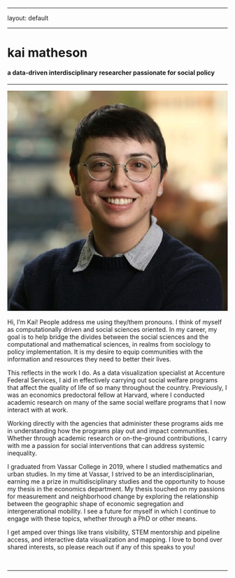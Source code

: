 ﻿---

layout: default

---


<div class="header-bar">

  <h1>kai matheson</h1>

  <h4>a data-driven interdisciplinary researcher passionate for social policy</h4>

  <hr>

</div>



<img class="col one right" src="/img/prof_pic.jpg">




Hi, I’m Kai! People address me using they/them pronouns. I think of myself as computationally driven and social sciences oriented. In my career, my goal is to help bridge the divides between the social sciences and the computational and mathematical sciences, in realms from sociology to policy implementation. It is my desire to equip communities with the information and resources they need to better their lives.

This reflects in the work I do. As a data visualization specialist at Accenture Federal Services, I aid in effectively carrying out social welfare programs that affect the quality of life of so many throughout the country. Previously, I was an economics predoctoral fellow at Harvard, where I conducted academic research on many of the same social welfare programs that I now interact with at work. 

Working directly with the agencies that administer these programs aids me in understanding how the programs play out and impact communities. Whether through academic research or on-the-ground contributions, I carry with me a passion for social interventions that can address systemic inequality. 

I graduated from Vassar College in 2019, where I studied mathematics and urban studies. In my time at Vassar, I strived to be an interdisciplinarian, earning me a prize in multidisciplinary studies and the opportunity to house my thesis in the economics department. My thesis touched on my passions for measurement and neighborhood change by exploring the relationship between the geographic shape of economic segregation and intergenerational mobility. I see a future for myself in which I continue to engage with these topics, whether through a PhD or other means.

I get amped over things like trans visibility, STEM mentorship and pipeline access, and interactive data visualization and mapping. I love to bond over shared interests, so please reach out if any of this speaks to you!







<br/>
<hr/>
<br/>
<span class="contacticon center">
	<a href="mailto:kaihartmatheson@gmail.com"><i class="fa fa-envelope-square"></i></a>
	<a href="https://github.com/kaimath" target="_blank"><i class="fa fa-github-square"></i></a>
	<a href="https://www.linkedin.com/in/kaimatheson" target="_blank"><i class="fa fa-linkedin-square"></i></a>
	<a href="https://twitter.com/mathematikai" target="_blank"><i class="fa fa-twitter-square"></i></a>
</span>

<div class="col three caption">
</div>


